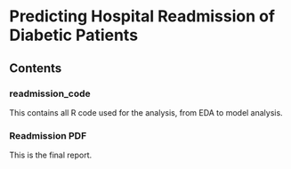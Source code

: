 # Predicting Hospital Readmission of Diabetic Patients

##

## Contents
### readmission_code
This contains all R code used for the analysis, from EDA to model analysis.
### Readmission PDF
This is the final report.
